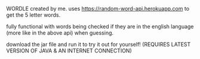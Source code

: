 WORDLE created by me.
uses https://random-word-api.herokuapp.com to get the 5 letter words.


fully functional with words being checked if they are in the english language (more like in the above api) when guessing.


download the jar file and run it to try it out for yourself!
(REQUIRES LATEST VERSION OF JAVA & AN INTERNET CONNECTION)
